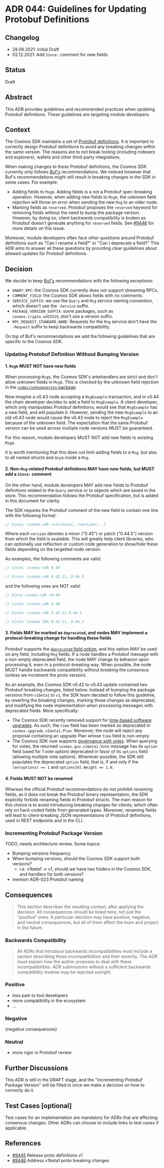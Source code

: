 # ADR 044: Guidelines for Updating Protobuf Definitions

## Changelog

- 28.06.2021: Initial Draft
- 02.12.2021: Add `Since:` comment for new fields

## Status

Draft

## Abstract

This ADR provides guidelines and recommended practices when updating Protobuf definitions. These guidelines are targeting module developers.

## Context

The Cosmos SDK maintains a set of [Protobuf definitions](https://github.com/cosmos/cosmos-sdk/tree/master/proto/cosmos). It is important to correctly design Protobuf definitions to avoid any breaking changes within the same version. The reasons are to not break tooling (including indexers and explorers), wallets and other third-party integrations.

When making changes to these Protobuf definitions, the Cosmos SDK currently only follows [Buf's](https://docs.buf.build/) recommendations. We noticed however that Buf's recommendations might still result in breaking changes in the SDK in some cases. For example:

- Adding fields to `Msg`s. Adding fields is a not a Protobuf spec-breaking operation. However, when adding new fields to `Msg`s, the unknown field rejection will throw an error when sending the new `Msg` to an older node.
- Marking fields as `reserved`. Protobuf proposes the `reserved` keyword for removing fields without the need to bump the package version. However, by doing so, client backwards compatibility is broken as Protobuf doesn't generate anything for `reserved` fields. See [#9446](https://github.com/cosmos/cosmos-sdk/issues/9446) for more details on this issue.

Moreover, module developers often face other questions around Protobuf definitions such as "Can I rename a field?" or "Can I deprecate a field?" This ADR aims to answer all these questions by providing clear guidelines about allowed updates for Protobuf definitions.

## Decision

We decide to keep [Buf's](https://docs.buf.build/) recommendations with the following exceptions:

- `UNARY_RPC`: the Cosmos SDK currently does not support streaming RPCs.
- `COMMENT_FIELD`: the Cosmos SDK allows fields with no comments.
- `SERVICE_SUFFIX`: we use the `Query` and `Msg` service naming convention, which doesn't use the `-Service` suffix.
- `PACKAGE_VERSION_SUFFIX`: some packages, such as `cosmos.crypto.ed25519`, don't use a version suffix.
- `RPC_REQUEST_STANDARD_NAME`: Requests for the `Msg` service don't have the `-Request` suffix to keep backwards compatibility.

On top of Buf's recommendations we add the following guidelines that are specific to the Cosmos SDK.

### Updating Protobuf Definition Without Bumping Version

#### 1. `Msg`s MUST NOT have new fields

When processing `Msg`s, the Cosmos SDK's antehandlers are strict and don't allow unknown fields in `Msg`s. This is checked by the unknown field rejection in the [`codec/unknownproto` package](https://github.com/cosmos/cosmos-sdk/blob/master/codec/unknownproto).

Now imagine a v0.43 node accepting a `MsgExample` transaction, and in v0.44 the chain developer decides to add a field to `MsgExample`. A client developer, which only manipulates Protobuf definitions, would see that `MsgExample` has a new field, and will populate it. However, sending the new `MsgExample` to an old v0.43 node would cause the v0.43 node to reject the `MsgExample` because of the unknown field. The expectation that the same Protobuf version can be used across multiple node versions MUST be guaranteed.

For this reason, module developers MUST NOT add new fields to existing `Msg`s.

It is worth mentioning that this does not limit adding fields to a `Msg`, but also to all nested structs and `Any`s inside a `Msg`.

#### 2. Non-`Msg`-related Protobuf definitions MAY have new fields, but MUST add a `Since:` comment

On the other hand, module developers MAY add new fields to Protobuf definitions related to the `Query` service or to objects which are saved in the store. This recommendation follows the Protobuf specification, but is added in this document for clarity.

The SDK requires the Protobuf comment of the new field to contain one line with the following format:

```protobuf
// Since: cosmos-sdk <version>{, <version>...}
```

Where each `version` denotes a minor ("0.45") or patch ("0.44.5") version from which the field is available. This will greatly help client libraries, who can optionally use reflection or custom code generation to show/hide these fields depending on the targetted node version.

As examples, the following comments are valid:

```protobuf
// Since: cosmos-sdk 0.44

// Since: cosmos-sdk 0.42.11, 0.44.5
```

and the following ones are NOT valid:

```protobuf
// Since cosmos-sdk v0.44

// since: cosmos-sdk 0.44

// Since: cosmos-sdk 0.42.11 0.44.5

// Since: Cosmos SDK 0.42.11, 0.44.5
```

#### 3. Fields MAY be marked as `deprecated`, and nodes MAY implement a protocol-breaking change for handling these fields

Protobuf supports the [`deprecated` field option](https://developers.google.com/protocol-buffers/docs/proto#options), and this option MAY be used on any field, including `Msg` fields. If a node handles a Protobuf message with a non-empty deprecated field, the node MAY change its behavior upon processing it, even in a protocol-breaking way. When possible, the node MUST handle backwards compatibility without breaking the consensus (unless we increment the proto version).

As an example, the Cosmos SDK v0.42 to v0.43 update contained two Protobuf-breaking changes, listed below. Instead of bumping the package versions from `v1beta1` to `v1`, the SDK team decided to follow this guideline, by reverting the breaking changes, marking those changes as deprecated, and modifying the node implementation when processing messages with deprecated fields. More specifically:

- The Cosmos SDK recently removed support for [time-based software upgrades](https://github.com/cosmos/cosmos-sdk/pull/8849). As such, the `time` field has been marked as deprecated in `cosmos.upgrade.v1beta1.Plan`. Moreover, the node will reject any proposal containing an upgrade Plan whose `time` field is non-empty.
- The Cosmos SDK now supports [governance split votes](./adr-037-gov-split-vote.md). When querying for votes, the returned `cosmos.gov.v1beta1.Vote` message has its `option` field (used for 1 vote option) deprecated in favor of its `options` field (allowing multiple vote options). Whenever possible, the SDK still populates the deprecated `option` field, that is, if and only if the `len(options) == 1` and `options[0].Weight == 1.0`.

#### 4. Fields MUST NOT be renamed

Whereas the official Protobuf recommendations do not prohibit renaming fields, as it does not break the Protobuf binary representation, the SDK explicitly forbids renaming fields in Protobuf structs. The main reason for this choice is to avoid introducing breaking changes for clients, which often rely on hard-coded fields from generated types. Moreover, renaming fields will lead to client-breaking JSON representations of Protobuf definitions, used in REST endpoints and in the CLI.

### Incrementing Protobuf Package Version

TODO, needs architecture review. Some topics:

- Bumping versions frequency
- When bumping versions, should the Cosmos SDK support both versions?
    - i.e. v1beta1 -> v1, should we have two folders in the Cosmos SDK, and handlers for both versions?
- mention ADR-023 Protobuf naming

## Consequences

> This section describes the resulting context, after applying the decision. All consequences should be listed here, not just the "positive" ones. A particular decision may have positive, negative, and neutral consequences, but all of them affect the team and project in the future.

### Backwards Compatibility

> All ADRs that introduce backwards incompatibilities must include a section describing these incompatibilities and their severity. The ADR must explain how the author proposes to deal with these incompatibilities. ADR submissions without a sufficient backwards compatibility treatise may be rejected outright.

### Positive

- less pain to tool developers
- more compatibility in the ecosystem
- ...

### Negative

{negative consequences}

### Neutral

- more rigor in Protobuf review

## Further Discussions

This ADR is still in the DRAFT stage, and the "Incrementing Protobuf Package Version" will be filled in once we make a decision on how to correctly do it.

## Test Cases [optional]

Test cases for an implementation are mandatory for ADRs that are affecting consensus changes. Other ADRs can choose to include links to test cases if applicable.

## References

- [#9445](https://github.com/cosmos/cosmos-sdk/issues/9445) Release proto definitions v1
- [#9446](https://github.com/cosmos/cosmos-sdk/issues/9446) Address v1beta1 proto breaking changes
